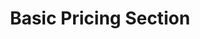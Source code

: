 ---
title: Basic Pricing Section
category: Marketing
paid: false
isActive: true
ltr: {"preview":"function App() {\n  const plans = [{\n    name: \"Basic plan\",\n    price: 12,\n    features: [\"Curabitur faucibus\", \"massa ut pretium maximus\", \"Sed posuere nisi\", \"Pellentesque eu nibh et neque\", \"Suspendisse a leo\", \"Praesent quis venenatis ipsum\", \"Duis non diam vel tortor\"]\n  }, {\n    name: \"Startup\",\n    price: 35,\n    features: [\"Curabitur faucibus\", \"massa ut pretium maximus\", \"Sed posuere nisi\", \"Pellentesque eu nibh et neque\", \"Suspendisse a leo\", \"Praesent quis venenatis ipsum\", \"Duis non diam vel tortor\"]\n  }, {\n    name: \"Enterprise\",\n    price: 60,\n    features: [\"Curabitur faucibus\", \"massa ut pretium maximus\", \"Sed posuere nisi\", \"Pellentesque eu nibh et neque\", \"Suspendisse a leo\", \"Praesent quis venenatis ipsum\", \"Duis non diam vel tortor\"]\n  }];\n  return /*#__PURE__*/React.createElement(\"section\", {\n    className: \"py-14\"\n  }, /*#__PURE__*/React.createElement(\"div\", {\n    className: \"max-w-screen-xl mx-auto px-4 text-gray-600 md:px-8\"\n  }, /*#__PURE__*/React.createElement(\"div\", {\n    className: \"relative max-w-xl mx-auto sm:text-center\"\n  }, /*#__PURE__*/React.createElement(\"h3\", {\n    className: \"text-gray-800 text-3xl font-semibold sm:text-4xl\"\n  }, \"Pricing for all sizes\"), /*#__PURE__*/React.createElement(\"div\", {\n    className: \"mt-3 max-w-xl\"\n  }, /*#__PURE__*/React.createElement(\"p\", null, \"Lorem ipsum dolor sit amet, consectetur adipiscing elit. Nullam efficitur consequat nunc.\"))), /*#__PURE__*/React.createElement(\"div\", {\n    className: \"mt-16 space-y-6 justify-center gap-6 sm:grid sm:grid-cols-2 sm:space-y-0 lg:grid-cols-3\"\n  }, plans.map((item, idx) => /*#__PURE__*/React.createElement(\"div\", {\n    key: idx,\n    className: \"relative flex-1 flex items-stretch flex-col p-8 rounded-xl border-2\"\n  }, /*#__PURE__*/React.createElement(\"div\", null, /*#__PURE__*/React.createElement(\"span\", {\n    className: \"text-indigo-600 font-medium\"\n  }, item.name), /*#__PURE__*/React.createElement(\"div\", {\n    className: \"mt-4 text-gray-800 text-3xl font-semibold\"\n  }, \"$\", item.price, \" \", /*#__PURE__*/React.createElement(\"span\", {\n    className: \"text-xl text-gray-600 font-normal\"\n  }, \"/mo\"))), /*#__PURE__*/React.createElement(\"ul\", {\n    className: \"py-8 space-y-3\"\n  }, item.features.map((featureItem, idx) => /*#__PURE__*/React.createElement(\"li\", {\n    key: idx,\n    className: \"flex items-center gap-5\"\n  }, /*#__PURE__*/React.createElement(\"svg\", {\n    xmlns: \"http://www.w3.org/2000/svg\",\n    className: \"h-5 w-5 text-indigo-600\",\n    viewBox: \"0 0 20 20\",\n    fill: \"currentColor\"\n  }, /*#__PURE__*/React.createElement(\"path\", {\n    \"fill-rule\": \"evenodd\",\n    d: \"M16.707 5.293a1 1 0 010 1.414l-8 8a1 1 0 01-1.414 0l-4-4a1 1 0 011.414-1.414L8 12.586l7.293-7.293a1 1 0 011.414 0z\",\n    \"clip-rule\": \"evenodd\"\n  })), featureItem))), /*#__PURE__*/React.createElement(\"div\", {\n    className: \"flex-1 flex items-end\"\n  }, /*#__PURE__*/React.createElement(\"button\", {\n    className: \"px-3 py-3 rounded-lg w-full font-semibold text-sm duration-150 text-white bg-indigo-600 hover:bg-indigo-500 active:bg-indigo-700\"\n  }, \"Get Started\")))))));\n}\n;","react":{"jsxCss":[],"jsxTail":[{"code":"export default () => {\n\n    const plans = [\n        {\n            name: \"Basic plan\",\n            price: 12,\n            features: [\n                \"Curabitur faucibus\",\n                \"massa ut pretium maximus\",\n                \"Sed posuere nisi\",\n                \"Pellentesque eu nibh et neque\",\n                \"Suspendisse a leo\",\n                \"Praesent quis venenatis ipsum\",\n                \"Duis non diam vel tortor\",\n\n            ],\n        },\n        {\n            name: \"Startup\",\n            price: 35,\n            features: [\n                \"Curabitur faucibus\",\n                \"massa ut pretium maximus\",\n                \"Sed posuere nisi\",\n                \"Pellentesque eu nibh et neque\",\n                \"Suspendisse a leo\",\n                \"Praesent quis venenatis ipsum\",\n                \"Duis non diam vel tortor\",\n            ],\n        },\n        {\n            name: \"Enterprise\",\n            price: 60,\n            features: [\n                \"Curabitur faucibus\",\n                \"massa ut pretium maximus\",\n                \"Sed posuere nisi\",\n                \"Pellentesque eu nibh et neque\",\n                \"Suspendisse a leo\",\n                \"Praesent quis venenatis ipsum\",\n                \"Duis non diam vel tortor\",\n            ],\n        },\n    ];\n\n    return (\n        <section className='py-14'>\n            <div className=\"max-w-screen-xl mx-auto px-4 text-gray-600 md:px-8\">\n                <div className='relative max-w-xl mx-auto sm:text-center'>\n                    <h3 className='text-gray-800 text-3xl font-semibold sm:text-4xl'>\n                        Pricing for all sizes\n                    </h3>\n                    <div className='mt-3 max-w-xl'>\n                        <p>\n                            Lorem ipsum dolor sit amet, consectetur adipiscing elit. Nullam efficitur consequat nunc.\n                        </p>\n                    </div>\n                </div>\n                <div className='mt-16 space-y-6 justify-center gap-6 sm:grid sm:grid-cols-2 sm:space-y-0 lg:grid-cols-3'>\n                    {\n                        plans.map((item, idx) => (\n                            <div key={idx} className='relative flex-1 flex items-stretch flex-col p-8 rounded-xl border-2'>\n                                <div>\n                                    <span className='text-indigo-600 font-medium'>\n                                        {item.name}\n                                    </span>\n                                    <div className='mt-4 text-gray-800 text-3xl font-semibold'>\n                                        ${item.price} <span className=\"text-xl text-gray-600 font-normal\">/mo</span>\n                                    </div>\n                                </div>\n                                <ul className='py-8 space-y-3'>\n                                    {\n                                        item.features.map((featureItem, idx) => (\n                                            <li key={idx} className='flex items-center gap-5'>\n                                                <svg\n                                                    xmlns='http://www.w3.org/2000/svg'\n                                                    className='h-5 w-5 text-indigo-600'\n                                                    viewBox='0 0 20 20'\n                                                    fill='currentColor'>\n                                                    <path\n                                                        fill-rule='evenodd'\n                                                        d='M16.707 5.293a1 1 0 010 1.414l-8 8a1 1 0 01-1.414 0l-4-4a1 1 0 011.414-1.414L8 12.586l7.293-7.293a1 1 0 011.414 0z'\n                                                        clip-rule='evenodd'></path>\n                                                </svg>\n                                                {featureItem}\n                                            </li>\n                                        ))\n                                    }\n                                </ul>\n                                <div className=\"flex-1 flex items-end\">\n                                    <button className='px-3 py-3 rounded-lg w-full font-semibold text-sm duration-150 text-white bg-indigo-600 hover:bg-indigo-500 active:bg-indigo-700'>\n                                        Get Started\n                                    </button>\n                                </div>\n                            </div>\n                        ))\n                    }\n                </div>\n            </div>\n        </section>\n    );\n};","label":"App.jsx"}]},"vue":{"vueCss":[],"vueTail":[]}}
rtl: {"react":{"jsxCss":[],"jsxTail":[{"code":"export default () => {\n\n    const plans = [\n        {\n            name: \"الخطة الأساسية\",\n            price: 12,\n            features: [\n                \"هناك حقيقة مثبتة\",\n                \"هو ببساطة نص شكلي\",\n                \"لوريم إيبسوم ليس نصاَ عشوائياً\",\n                \"عاد لينتشر مرة أخرى\",\n                \"لكن الغالبية تم تعديلها\",\n                \"عام في القدم\",\n                \" ليس هناك أي كلمات أو عبارات\",\n            ],\n        },\n        {\n            name: \"شركة ناشئة\",\n            price: 35,\n            features: [\n                \"هناك حقيقة مثبتة\",\n                \"هو ببساطة نص شكلي\",\n                \"لوريم إيبسوم ليس نصاَ عشوائياً\",\n                \"عاد لينتشر مرة أخرى\",\n                \"لكن الغالبية تم تعديلها\",\n                \"عام في القدم\",\n                \" ليس هناك أي كلمات أو عبارات\",\n            ],\n        },\n        {\n            name: \"مَشرُوع\",\n            price: 60,\n            features: [\n                \"هناك حقيقة مثبتة\",\n                \"هو ببساطة نص شكلي\",\n                \"لوريم إيبسوم ليس نصاَ عشوائياً\",\n                \"عاد لينتشر مرة أخرى\",\n                \"لكن الغالبية تم تعديلها\",\n                \"عام في القدم\",\n                \" ليس هناك أي كلمات أو عبارات\",\n            ],\n        },\n    ];\n\n    return (\n        <section className='py-14'>\n            <div className=\"max-w-screen-xl mx-auto px-4 text-gray-600 md:px-8\">\n                <div className='relative max-w-xl mx-auto sm:text-center'>\n                    <h3 className='text-gray-800 text-3xl font-semibold sm:text-4xl'>\n                        التسعير لجميع الباقات\n                    </h3>\n                    <div className='mt-3 max-w-xl'>\n                        <p>\n                            العميل مهم جدا، العميل سيتبعه. لا توجد نتيجة الآن.\n                        </p>\n                    </div>\n                </div>\n                <div className='mt-16 space-y-6 justify-center gap-6 sm:grid sm:grid-cols-2 sm:space-y-0 lg:grid-cols-3'>\n                    {\n                        plans.map((item, idx) => (\n                            <div key={idx} className='relative flex-1 flex items-stretch flex-col p-8 rounded-xl border-2'>\n                                <div>\n                                    <span className='text-indigo-600 font-medium'>\n                                        {item.name}\n                                    </span>\n                                    <div className='mt-4 text-gray-800 text-3xl font-semibold'>\n                                        ${item.price} <span className=\"text-xl text-gray-600 font-normal\">/شهر</span>\n                                    </div>\n                                </div>\n                                <ul className='py-8 space-y-3'>\n                                    {\n                                        item.features.map((featureItem, idx) => (\n                                            <li key={idx} className='flex items-center gap-5'>\n                                                <svg\n                                                    xmlns='http://www.w3.org/2000/svg'\n                                                    className='h-5 w-5 text-indigo-600'\n                                                    viewBox='0 0 20 20'\n                                                    fill='currentColor'>\n                                                    <path\n                                                        fill-rule='evenodd'\n                                                        d='M16.707 5.293a1 1 0 010 1.414l-8 8a1 1 0 01-1.414 0l-4-4a1 1 0 011.414-1.414L8 12.586l7.293-7.293a1 1 0 011.414 0z'\n                                                        clip-rule='evenodd'></path>\n                                                </svg>\n                                                {featureItem}\n                                            </li>\n                                        ))\n                                    }\n                                </ul>\n                                <div className=\"flex-1 flex items-end\">\n                                    <button className='px-3 py-3 rounded-lg w-full font-semibold text-sm duration-150 text-white bg-indigo-600 hover:bg-indigo-500 active:bg-indigo-700'>\n                                        دعنا نبدء\n                                    </button>\n                                </div>\n                            </div>\n                        ))\n                    }\n                </div>\n            </div>\n        </section>\n    )\n}","label":"App.jsx"}]},"vue":{"vueCss":[],"vueTail":[]},"preview":"function App() {\n  const plans = [{\n    name: \"الخطة الأساسية\",\n    price: 12,\n    features: [\"هناك حقيقة مثبتة\", \"هو ببساطة نص شكلي\", \"لوريم إيبسوم ليس نصاَ عشوائياً\", \"عاد لينتشر مرة أخرى\", \"لكن الغالبية تم تعديلها\", \"عام في القدم\", \" ليس هناك أي كلمات أو عبارات\"]\n  }, {\n    name: \"شركة ناشئة\",\n    price: 35,\n    features: [\"هناك حقيقة مثبتة\", \"هو ببساطة نص شكلي\", \"لوريم إيبسوم ليس نصاَ عشوائياً\", \"عاد لينتشر مرة أخرى\", \"لكن الغالبية تم تعديلها\", \"عام في القدم\", \" ليس هناك أي كلمات أو عبارات\"]\n  }, {\n    name: \"مَشرُوع\",\n    price: 60,\n    features: [\"هناك حقيقة مثبتة\", \"هو ببساطة نص شكلي\", \"لوريم إيبسوم ليس نصاَ عشوائياً\", \"عاد لينتشر مرة أخرى\", \"لكن الغالبية تم تعديلها\", \"عام في القدم\", \" ليس هناك أي كلمات أو عبارات\"]\n  }];\n  return /*#__PURE__*/React.createElement(\"section\", {\n    className: \"py-14\"\n  }, /*#__PURE__*/React.createElement(\"div\", {\n    className: \"max-w-screen-xl mx-auto px-4 text-gray-600 md:px-8\"\n  }, /*#__PURE__*/React.createElement(\"div\", {\n    className: \"relative max-w-xl mx-auto sm:text-center\"\n  }, /*#__PURE__*/React.createElement(\"h3\", {\n    className: \"text-gray-800 text-3xl font-semibold sm:text-4xl\"\n  }, \"\\u0627\\u0644\\u062A\\u0633\\u0639\\u064A\\u0631 \\u0644\\u062C\\u0645\\u064A\\u0639 \\u0627\\u0644\\u0628\\u0627\\u0642\\u0627\\u062A\"), /*#__PURE__*/React.createElement(\"div\", {\n    className: \"mt-3 max-w-xl\"\n  }, /*#__PURE__*/React.createElement(\"p\", null, \"\\u0627\\u0644\\u0639\\u0645\\u064A\\u0644 \\u0645\\u0647\\u0645 \\u062C\\u062F\\u0627\\u060C \\u0627\\u0644\\u0639\\u0645\\u064A\\u0644 \\u0633\\u064A\\u062A\\u0628\\u0639\\u0647. \\u0644\\u0627 \\u062A\\u0648\\u062C\\u062F \\u0646\\u062A\\u064A\\u062C\\u0629 \\u0627\\u0644\\u0622\\u0646.\"))), /*#__PURE__*/React.createElement(\"div\", {\n    className: \"mt-16 space-y-6 justify-center gap-6 sm:grid sm:grid-cols-2 sm:space-y-0 lg:grid-cols-3\"\n  }, plans.map((item, idx) => /*#__PURE__*/React.createElement(\"div\", {\n    key: idx,\n    className: \"relative flex-1 flex items-stretch flex-col p-8 rounded-xl border-2\"\n  }, /*#__PURE__*/React.createElement(\"div\", null, /*#__PURE__*/React.createElement(\"span\", {\n    className: \"text-indigo-600 font-medium\"\n  }, item.name), /*#__PURE__*/React.createElement(\"div\", {\n    className: \"mt-4 text-gray-800 text-3xl font-semibold\"\n  }, \"$\", item.price, \" \", /*#__PURE__*/React.createElement(\"span\", {\n    className: \"text-xl text-gray-600 font-normal\"\n  }, \"/\\u0634\\u0647\\u0631\"))), /*#__PURE__*/React.createElement(\"ul\", {\n    className: \"py-8 space-y-3\"\n  }, item.features.map((featureItem, idx) => /*#__PURE__*/React.createElement(\"li\", {\n    key: idx,\n    className: \"flex items-center gap-5\"\n  }, /*#__PURE__*/React.createElement(\"svg\", {\n    xmlns: \"http://www.w3.org/2000/svg\",\n    className: \"h-5 w-5 text-indigo-600\",\n    viewBox: \"0 0 20 20\",\n    fill: \"currentColor\"\n  }, /*#__PURE__*/React.createElement(\"path\", {\n    \"fill-rule\": \"evenodd\",\n    d: \"M16.707 5.293a1 1 0 010 1.414l-8 8a1 1 0 01-1.414 0l-4-4a1 1 0 011.414-1.414L8 12.586l7.293-7.293a1 1 0 011.414 0z\",\n    \"clip-rule\": \"evenodd\"\n  })), featureItem))), /*#__PURE__*/React.createElement(\"div\", {\n    className: \"flex-1 flex items-end\"\n  }, /*#__PURE__*/React.createElement(\"button\", {\n    className: \"px-3 py-3 rounded-lg w-full font-semibold text-sm duration-150 text-white bg-indigo-600 hover:bg-indigo-500 active:bg-indigo-700\"\n  }, \"\\u062F\\u0639\\u0646\\u0627 \\u0646\\u0628\\u062F\\u0621\")))))));\n}"}
slug: /pricing-sections
id: ea414ced-f4a4-417d-afb3-4ebb20d66a92
created_at: 1670763200310
---